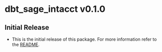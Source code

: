 # dbt_sage_intacct v0.1.0

## Initial Release
- This is the initial release of this package. For more information refer to the [README](/README.md).